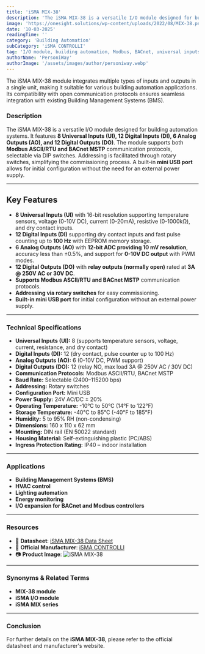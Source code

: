 ```yaml
---
title: 'iSMA MIX-38'
description: 'The iSMA MIX-38 is a versatile I/O module designed for building automation, featuring 8 Universal Inputs, 12 Digital Inputs, 6 Analog Outputs, and 12 Digital Outputs with support for Modbus and BACnet protocols.'
image: 'https://onesight.solutions/wp-content/uploads/2022/08/MIX-38.png'
date: '10-03-2025'
readingTime: ''
category: 'Building Automation'
subCategory: 'iSMA CONTROLLI'
tag: 'I/O module, building automation, Modbus, BACnet, universal inputs'
authorName: 'PersoniWay'
authorImage: '/assets/images/author/personiway.webp'
---
```


The iSMA MIX-38 module integrates multiple types of inputs and outputs in a single unit, making it suitable for various building automation applications. Its compatibility with open communication protocols ensures seamless integration with existing Building Management Systems (BMS).

### **Description**
The iSMA MIX-38 is a versatile I/O module designed for building automation systems. It features **8 Universal Inputs (UI), 12 Digital Inputs (DI), 6 Analog Outputs (AO), and 12 Digital Outputs (DO)**. The module supports both **Modbus ASCII/RTU and BACnet MSTP** communication protocols, selectable via DIP switches. Addressing is facilitated through rotary switches, simplifying the commissioning process. A built-in **mini USB port** allows for initial configuration without the need for an external power supply.

---

## **Key Features**
- **8 Universal Inputs (UI)** with 16-bit resolution supporting temperature sensors, voltage (0-10V DC), current (0-20mA), resistive (0-1000kΩ), and dry contact inputs.
- **12 Digital Inputs (DI)** supporting dry contact inputs and fast pulse counting up to **100 Hz** with EEPROM memory storage.
- **6 Analog Outputs (AO)** with **12-bit ADC providing 10 mV resolution**, accuracy less than ±0.5%, and support for **0-10V DC output** with PWM modes.
- **12 Digital Outputs (DO)** with **relay outputs (normally open)** rated at **3A @ 250V AC or 30V DC**.
- **Supports Modbus ASCII/RTU and BACnet MSTP** communication protocols.
- **Addressing via rotary switches** for easy commissioning.
- **Built-in mini USB port** for initial configuration without an external power supply.

---

### **Technical Specifications**
- **Universal Inputs (UI):** 8 (supports temperature sensors, voltage, current, resistance, and dry contact)
- **Digital Inputs (DI):** 12 (dry contact, pulse counter up to 100 Hz)
- **Analog Outputs (AO):** 6 (0-10V DC, PWM support)
- **Digital Outputs (DO):** 12 (relay NO, max load 3A @ 250V AC / 30V DC)
- **Communication Protocols:** Modbus ASCII/RTU, BACnet MSTP
- **Baud Rate:** Selectable (2400–115200 bps)
- **Addressing:** Rotary switches
- **Configuration Port:** Mini USB
- **Power Supply:** 24V AC/DC ± 20%
- **Operating Temperature:** -10°C to 50°C (14°F to 122°F)
- **Storage Temperature:** -40°C to 85°C (-40°F to 185°F)
- **Humidity:** 5 to 95% RH (non-condensing)
- **Dimensions:** 160 x 110 x 62 mm
- **Mounting:** DIN rail (EN 50022 standard)
- **Housing Material:** Self-extinguishing plastic (PC/ABS)
- **Ingress Protection Rating:** IP40 – indoor installation

---

### **Applications**
- **Building Management Systems (BMS)**
- **HVAC control**
- **Lighting automation**
- **Energy monitoring**
- **I/O expansion for BACnet and Modbus controllers**

---

### **Resources**
- 📄 **Datasheet**: [iSMA MIX-38 Data Sheet](https://onesight.solutions/wp-content/uploads/2021/07/iSMA-B-MIX_Datasheet.pdf)
- 🏢 **Official Manufacturer**: [iSMA CONTROLLI](https://www.ismacontrolli.com)
- 📷 **Product Image**:
  ![iSMA MIX-38](https://onesight.solutions/wp-content/uploads/2022/08/MIX-38.png)

---

### **Synonyms & Related Terms**
- **MIX-38 module**
- **iSMA I/O module**
- **iSMA MIX series**

---

### **Conclusion**
For further details on the **iSMA MIX-38**, please refer to the official datasheet and manufacturer's website.
